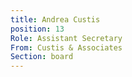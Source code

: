```yaml
---
title: Andrea Custis
position: 13
Role: Assistant Secretary
From: Custis & Associates
Section: board
---
```


